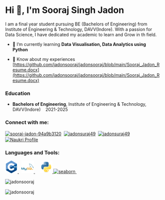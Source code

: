 <h1>Hi 👋, I'm Sooraj Singh Jadon</h1>
<p>I am a final year student pursuing BE (Bachelors of Engineering) from Institute of Engineering & Technology, DAVV(Indore). With a passion for Data Science, I have dedicated my academic to learn and Grow in th field.</p>

- 🌱 I’m currently learning **Data Visualisation, Data Analytics using Python**

- 📄 Know about my experiences [https://github.com/jadonsooraj/jadonsooraj/blob/main/Sooraj_Jadon_Resume.docx](https://github.com/jadonsooraj/jadonsooraj/blob/main/Sooraj_Jadon_Resume.docx)
  
### Education

- **Bachelors of Engineering**, Institute of Engineering & Technology, DAVV(Indore)    &nbsp;&nbsp;   2021-2025

  



<h3 align="left">Connect with me:</h3>
<p align="left"><a href="https://linkedin.com/in/sooraj-jadon-94a9b3120" target="blank"><img align="center" src="https://raw.githubusercontent.com/rahuldkjain/github-profile-readme-generator/master/src/images/icons/Social/linked-in-alt.svg" alt="sooraj-jadon-94a9b3120" height="30" width="40" /></a>&nbsp
<a href="https://www.leetcode.com/jadonsuraj49" target="blank"><img align="center" src="https://raw.githubusercontent.com/rahuldkjain/github-profile-readme-generator/master/src/images/icons/Social/leet-code.svg" alt="jadonsuraj49" height="30" width="40" /></a>&nbsp
<a href="https://www.hackerrank.com/profile/jadonsuraj49" target="blank"><img align="center" src="https://raw.githubusercontent.com/rahuldkjain/github-profile-readme-generator/master/src/images/icons/Social/hackerrank.svg" alt="jadonsuraj49" height="30" width="40" /></a>&nbsp
<a href="https://www.naukri.com/mnjuser/profile?id=&altresid" target="blank"><img align="center" src="https://www.logoshape.com/svg/naukri-logo_logoshape.com.svg" alt="Naukri Profile" height="120" width="140" /></a>&nbsp
</p>


<h3 align="left">Languages and Tools:</h3>
<p align="left"> <a href="https://www.w3schools.com/cpp/" target="_blank" rel="noreferrer"> <img src="https://raw.githubusercontent.com/devicons/devicon/master/icons/cplusplus/cplusplus-original.svg" alt="cplusplus" width="40" height="40"/> </a>&nbsp
<a href="https://www.mysql.com/" target="_blank" rel="noreferrer"> <img src="https://raw.githubusercontent.com/devicons/devicon/master/icons/mysql/mysql-original-wordmark.svg" alt="mysql" width="40" height="40"/> </a>&nbsp
<a href="https://pandas.pydata.org/" target="_blank" rel="noreferrer"> <imgsrc="https://raw.githubusercontent.com/devicons/devicon/2ae2a900d2f041da66e950e4d48052658d850630/icons/pandas/pandas-original.svg" alt="pandas" width="40" height="40"/> </a>&nbsp
<a href="https://www.python.org" target="_blank" rel="noreferrer"> <img src="https://raw.githubusercontent.com/devicons/devicon/master/icons/python/python-original.svg" alt="python" width="40" height="40"/> </a> <a href="https://seaborn.pydata.org/" target="_blank" rel="noreferrer"> <img src="https://seaborn.pydata.org/_images/logo-mark-lightbg.svg" alt="seaborn" width="40" height="40"/> </a> &nbsp
</p>

<p><img align="center" src="https://github-readme-stats.vercel.app/api/top-langs?username=jadonsooraj&show_icons=true&locale=en&layout=compact" alt="jadonsooraj" /></p>

<p><img align="center" src="https://github-readme-streak-stats.herokuapp.com/?user=jadonsooraj&" alt="jadonsooraj" /></p>


